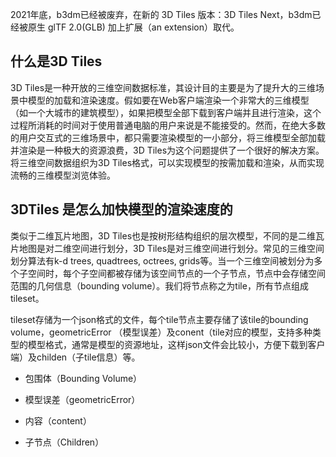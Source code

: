 
2021年底，b3dm已经被废弃，在新的 3D Tiles 版本：3D Tiles Next，b3dm已经被原生 glTF 2.0(GLB) 加上扩展（an extension）取代。


## 什么是3D Tiles

3D Tiles是一种开放的三维空间数据标准，其设计目的主要是为了提升大的三维场景中模型的加载和渲染速度。假如要在Web客户端渲染一个非常大的三维模型（如一个大城市的建筑模型），如果把模型全部下载到客户端并且进行渲染，这个过程所消耗的时间对于使用普通电脑的用户来说是不能接受的。然而，在绝大多数的用户交互式的三维场景中，都只需要渲染模型的一小部分，将三维模型全部加载并渲染是一种极大的资源浪费，3D Tiles为这个问题提供了一个很好的解决方案。将三维空间数据组织为3D Tiles格式，可以实现模型的按需加载和渲染，从而实现流畅的三维模型浏览体验。


## 3DTiles 是怎么加快模型的渲染速度的

类似于二维瓦片地图，3D Tiles也是按树形结构组织的层次模型，不同的是二维瓦片地图是对二维空间进行划分，3D Tiles是对三维空间进行划分。常见的三维空间划分算法有k-d trees, quadtrees, octrees, grids等。当一个三维空间被划分为多个子空间时，每个子空间都被存储为该空间节点的一个子节点，节点中会存储空间范围的几何信息（bounding volume）。我们将节点称之为tile，所有节点组成tileset。

tileset存储为一个json格式的文件，每个tile节点主要存储了该tile的bounding volume，geometricError （模型误差）及conent（tile对应的模型，支持多种类型的模型格式，通常是模型的资源地址，这样json文件会比较小，方便下载到客户端）及childen（子tile信息）等。

- 包围体（Bounding Volume）

- 模型误差（geometricError）

- 内容（content）

- 子节点（Children）


